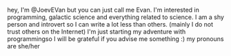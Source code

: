 hey, I'm @JoevEVan but you can just call me Evan.
I'm interested in programming, galactic science and everything related to science.
I am a shy person and introvert so I can write a lot less than others. (mainly I do not trust others on the Internet) I'm just starting my adventure with programmingso 
I will be grateful if you advise me something :)
my pronouns are she/her
